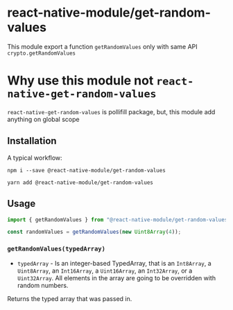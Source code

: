 # react-native-module/get-random-values

This module export a function `getRandomValues` only
with same API `crypto.getRandomValues`

# Why use this module not `react-native-get-random-values`

`react-native-get-random-values` is pollifill package,
but, this module add anything on global scope

## Installation

A typical workflow:

```
npm i --save @react-native-module/get-random-values
```

```
yarn add @react-native-module/get-random-values
```

## Usage

```js
import { getRandomValues } from "@react-native-module/get-random-values";

const randomValues = getRandomValues(new Uint8Array(4));
```

### `getRandomValues(typedArray)`

- `typedArray` - Is an integer-based TypedArray, that is an `Int8Array`, a `Uint8Array`, an `Int16Array`, a `Uint16Array`, an `Int32Array`, or a `Uint32Array`. All elements in the array are going to be overridden with random numbers.

Returns the typed array that was passed in.
